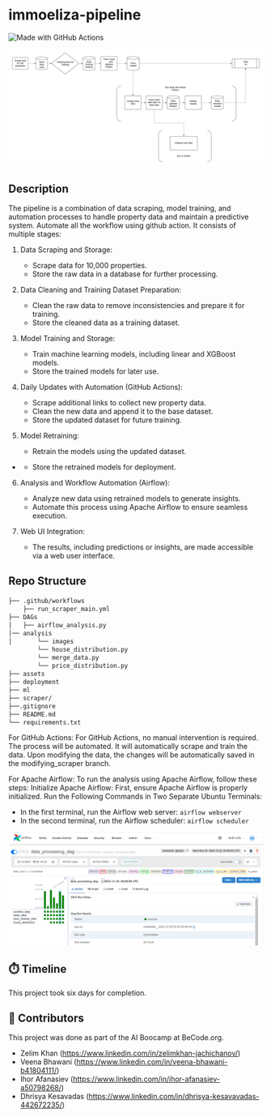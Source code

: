 # immoeliza-pipeline
![Made with GitHub Actions](https://img.shields.io/badge/made_with-Github_Actions-%232088FF?style=for-the-badge&logo=githubactions&logoColor=%232088FF&color=%239E95B7)



![image_sample_pipeline](./assets/image.png) 

## Description

The pipeline is a combination of data scraping, model training, and automation processes to handle property data and maintain a predictive system. Automate all the workflow using github action. It consists of multiple stages:

1. Data Scraping and Storage:
     - Scrape data for 10,000 properties.
     - Store the raw data in a database for further processing.

2. Data Cleaning and Training Dataset Preparation:
     -  Clean the raw data to remove inconsistencies and prepare it for training.
     -  Store the cleaned data as a training dataset.

3. Model Training and Storage:
    - Train machine learning models, including linear and XGBoost models.
    - Store the trained models for later use.

4. Daily Updates with Automation (GitHub Actions):
    - Scrape additional links to collect new property data.
    - Clean the new data and append it to the base dataset.
    - Store the updated dataset for future training.

5. Model Retraining:
   - Retrain the models using the updated dataset.
-  - Store the retrained models for deployment.

6. Analysis and Workflow Automation (Airflow):
   - Analyze new data using retrained models to generate insights.
   - Automate this process using Apache Airflow to ensure seamless execution.

7. Web UI Integration:
   - The results, including predictions or insights, are made accessible via a web user interface.



## Repo Structure

```
├── .github/workflows
    ├── run_scraper_main.yml
├── DAGs
│   ├── airflow_analysis.py 
│── analysis
│       └── images 
        └── house_distribution.py
        └── merge_data.py
        └── price_distribution.py   
├── assets                   
├── deployment
├── ml
├── scraper/
├──.gitignore
├── README.md
└── requirements.txt

```
For GitHub Actions:
For GitHub Actions, no manual intervention is required. The process will be automated. It will automatically scrape and train the data. Upon modifying the data, the changes will be automatically saved in the modifying_scraper branch.

For Apache Airflow:
To run the analysis using Apache Airflow, follow these steps:
Initialize Apache Airflow: First, ensure Apache Airflow is properly initialized.
Run the Following Commands in Two Separate Ubuntu Terminals:

- In the first terminal, run the Airflow web server:
`airflow webserver`
- In the second terminal, run the Airflow scheduler:
`airflow scheduler`

![image_sample_airflow](./assets/image1.png)


## ⏱️ Timeline

This project took six days for completion.

## 📌 Contributors

This project was done as part of the AI Boocamp at BeCode.org. 

* Zelim Khan (https://www.linkedin.com/in/zelimkhan-jachichanov/)
* Veena Bhawani (https://www.linkedin.com/in/veena-bhawani-b41804111/)
* Ihor Afanasiev (https://www.linkedin.com/in/ihor-afanasiev-a50798268/)
* Dhrisya Kesavadas (https://www.linkedin.com/in/dhrisya-kesavavadas-442672235/)
